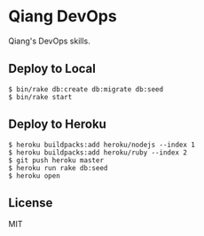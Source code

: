 # Qiang DevOps

Qiang's DevOps skills.

## Deploy to Local

```
$ bin/rake db:create db:migrate db:seed
$ bin/rake start
```

## Deploy to Heroku

```
$ heroku buildpacks:add heroku/nodejs --index 1
$ heroku buildpacks:add heroku/ruby --index 2
$ git push heroku master
$ heroku run rake db:seed
$ heroku open
```

## License

MIT
